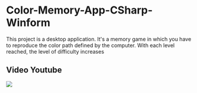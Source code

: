 # Color-Memory-App-CSharp-Winform
This project is a desktop application. It's a memory game in which you have to reproduce the color path defined by the computer. 
With each level reached, the level of difficulty increases

## Video Youtube
<a href="https://youtu.be/TH70Lh6OwRw">
  <img src="https://i9.ytimg.com/vi/TH70Lh6OwRw/mqdefault.jpg?v=61b9d8df&sqp=CLzCp48G&rs=AOn4CLCo-WtaHdJh4DaQOhppasnfzPFJ7w"/>
</a>
